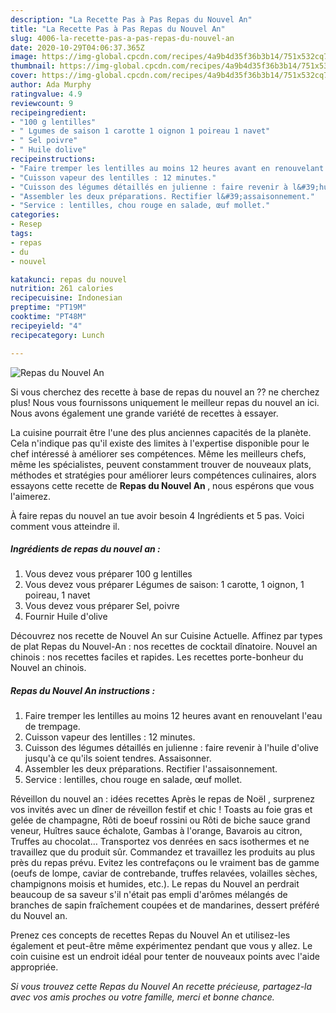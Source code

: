 ```yaml
---
description: "La Recette Pas à Pas Repas du Nouvel An"
title: "La Recette Pas à Pas Repas du Nouvel An"
slug: 4006-la-recette-pas-a-pas-repas-du-nouvel-an
date: 2020-10-29T04:06:37.365Z
image: https://img-global.cpcdn.com/recipes/4a9b4d35f36b3b14/751x532cq70/repas-du-nouvel-an-photo-principale-de-la-recette.jpg
thumbnail: https://img-global.cpcdn.com/recipes/4a9b4d35f36b3b14/751x532cq70/repas-du-nouvel-an-photo-principale-de-la-recette.jpg
cover: https://img-global.cpcdn.com/recipes/4a9b4d35f36b3b14/751x532cq70/repas-du-nouvel-an-photo-principale-de-la-recette.jpg
author: Ada Murphy
ratingvalue: 4.9
reviewcount: 9
recipeingredient:
- "100 g lentilles"
- " Lgumes de saison 1 carotte 1 oignon 1 poireau 1 navet"
- " Sel poivre"
- " Huile dolive"
recipeinstructions:
- "Faire tremper les lentilles au moins 12 heures avant en renouvelant l&#39;eau de trempage."
- "Cuisson vapeur des lentilles : 12 minutes."
- "Cuisson des légumes détaillés en julienne : faire revenir à l&#39;huile d&#39;olive jusqu&#39;à ce qu&#39;ils soient tendres. Assaisonner."
- "Assembler les deux préparations. Rectifier l&#39;assaisonnement."
- "Service : lentilles, chou rouge en salade, œuf mollet."
categories:
- Resep
tags:
- repas
- du
- nouvel

katakunci: repas du nouvel 
nutrition: 261 calories
recipecuisine: Indonesian
preptime: "PT19M"
cooktime: "PT48M"
recipeyield: "4"
recipecategory: Lunch

---
```



![Repas du Nouvel An](https://img-global.cpcdn.com/recipes/4a9b4d35f36b3b14/751x532cq70/repas-du-nouvel-an-photo-principale-de-la-recette.jpg)

Si vous cherchez des recette à base de repas du nouvel an ?? ne cherchez plus! Nous vous fournissons uniquement le meilleur repas du nouvel an ici. Nous avons également une grande variété de recettes à essayer.

La cuisine pourrait être l'une des plus anciennes capacités de la planète. Cela n'indique pas qu'il existe des limites à l'expertise disponible pour le chef intéressé à améliorer ses compétences. Même les meilleurs chefs, même les spécialistes, peuvent constamment trouver de nouveaux plats, méthodes et stratégies pour améliorer leurs compétences culinaires, alors essayons cette recette de <strong> Repas du Nouvel An </strong>, nous espérons que vous l'aimerez.

<!--inarticleads1-->

À faire repas du nouvel an tue avoir besoin 4 Ingrédients et 5 pas. Voici comment vous atteindre il.

##### Ingrédients de repas du nouvel an :

1. Vous devez vous préparer 100 g lentilles
1. Vous devez vous préparer  Légumes de saison: 1 carotte, 1 oignon, 1 poireau, 1 navet
1. Vous devez vous préparer  Sel, poivre
1. Fournir  Huile d&#39;olive


Découvrez nos recette de Nouvel An sur Cuisine Actuelle. Affinez par types de plat Repas du Nouvel-An : nos recettes de cocktail dînatoire. Nouvel an chinois : nos recettes faciles et rapides. Les recettes porte-bonheur du Nouvel an chinois. 

<!--inarticleads2-->

##### Repas du Nouvel An instructions :

1. Faire tremper les lentilles au moins 12 heures avant en renouvelant l&#39;eau de trempage.
1. Cuisson vapeur des lentilles : 12 minutes.
1. Cuisson des légumes détaillés en julienne : faire revenir à l&#39;huile d&#39;olive jusqu&#39;à ce qu&#39;ils soient tendres. Assaisonner.
1. Assembler les deux préparations. Rectifier l&#39;assaisonnement.
1. Service : lentilles, chou rouge en salade, œuf mollet.


Réveillon du nouvel an : idées recettes Après le repas de Noël , surprenez vos invités avec un dîner de réveillon festif et chic ! Toasts au foie gras et gelée de champagne, Rôti de boeuf rossini ou Rôti de biche sauce grand veneur, Huîtres sauce échalote, Gambas à l&#39;orange, Bavarois au citron, Truffes au chocolat… Transportez vos denrées en sacs isothermes et ne travaillez que du produit sûr. Commandez et travaillez les produits au plus près du repas prévu. Evitez les contrefaçons ou le vraiment bas de gamme (oeufs de lompe, caviar de contrebande, truffes relavées, volailles sèches, champignons moisis et humides, etc.). Le repas du Nouvel an perdrait beaucoup de sa saveur s&#39;il n&#39;était pas empli d&#39;arômes mélangés de branches de sapin fraîchement coupées et de mandarines, dessert préféré du Nouvel an. 

<!--inarticleads1-->

<p>
Prenez ces concepts de recettes Repas du Nouvel An et utilisez-les également et peut-être même expérimentez pendant que vous y allez. Le coin cuisine est un endroit idéal pour tenter de nouveaux points avec l'aide appropriée.
</p>

<p>
<i>Si vous trouvez cette Repas du Nouvel An recette précieuse, partagez-la avec vos amis proches ou votre famille, merci et bonne chance.</i>
</p>
